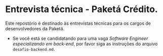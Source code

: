 # Entrevista técnica - Paketá Crédito.

Este repostório é destinado às entrevistas técnicas para os cargos de desenvolvedores da Paketá. 

- Se você está se candidatando para uma vaga *Software Engineer especializando em back-end*, por favor siga as instruções do arquivo `desafio-backend.md`.
